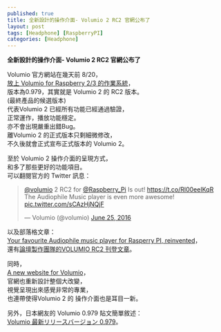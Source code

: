 ```yaml
---
published: true
title: 全新設計的操作介面- Volumio 2 RC2 官網公布了
layout: post
tags: [Headphone] [RaspberryPI]
categories: [Headphone]
---
```

**全新設計的操作介面- Volumio 2 RC2 官網公布了**    
    
Volumio 官方網站在幾天前 8/20，   
[放上 Volumio for Raspberry 2/3 的作業系統][5]，   
版本為0.979，其實就是 Volumio 2 的 RC2 版本。   
(最終產品的候選版本)    
代表Volumio 2  已經所有功能已經通過驗證，   
正常運作，播放功能穩定。    
亦不會出現嚴重出錯Bug。   
離Volumio 2 的正式版本只剩細微修改，    
不久後就會正式宣布正式版本的 Volumio 2。    
    
至於 Volumio 2  操作介面的呈現方式，    
和多了那些更好的功能項目。    
可以翻閱官方的 Twitter 訊息：

<blockquote class="twitter-tweet" data-lang="en"><p lang="en" dir="ltr"><a href="https://twitter.com/volumio">@volumio</a> 2 RC2 for <a href="https://twitter.com/Raspberry_Pi">@Raspberry_Pi</a> Is out! <a href="https://t.co/Rl00eeIKqR">https://t.co/Rl00eeIKqR</a><br>The Audiophile Music player is even more awesome! <a href="https://t.co/sCAzHjNQjF">pic.twitter.com/sCAzHjNQjF</a></p>— Volumio (@volumio) <a href="https://twitter.com/volumio/status/746765542212669440">June 25, 2016</a></blockquote>
<script async src="//platform.twitter.com/widgets.js" charset="utf-8"></script>

以及部落格文章：    
[Your favourite Audiophile music player for Rasperry PI, reinvented][1]，    
還有[論壇製作團隊的VOLUMIO RC2 刊登文章][2]。   
    
同時，    
[A new website for Volumio][3]，    
官網也重新設計整個大改變，    
視覺呈現出來感覺非常的專業，    
也連帶使得Volumio 2 的 操作介面也是耳目一新。   
    
另外，日本網友的 Volumio 0.979 貼文簡單敘述：   
[Volumio 最新リリースバージョン 0.979][4]。   


[1]: https://volumio.org/your-favourite-audiophile-music-player-for-rasperry-pi-reinvented
[2]: https://volumio.org/forum/volumio-rc2-t4288.html
[3]: https://volumio.org/new-website-volumio
[4]: http://ameblo.jp/bay-3/entry-12192408859.html
[5]: https://volumio.org/get-started/
